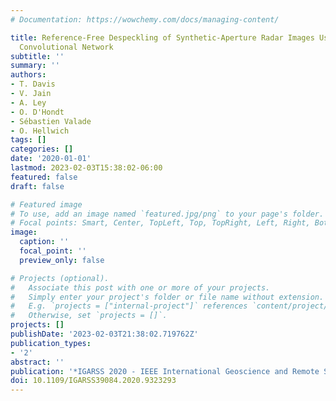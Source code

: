 ```yaml
---
# Documentation: https://wowchemy.com/docs/managing-content/

title: Reference-Free Despeckling of Synthetic-Aperture Radar Images Using a Deep
  Convolutional Network
subtitle: ''
summary: ''
authors:
- T. Davis
- V. Jain
- A. Ley
- O. D'Hondt
- Sébastien Valade
- O. Hellwich
tags: []
categories: []
date: '2020-01-01'
lastmod: 2023-02-03T15:38:02-06:00
featured: false
draft: false

# Featured image
# To use, add an image named `featured.jpg/png` to your page's folder.
# Focal points: Smart, Center, TopLeft, Top, TopRight, Left, Right, BottomLeft, Bottom, BottomRight.
image:
  caption: ''
  focal_point: ''
  preview_only: false

# Projects (optional).
#   Associate this post with one or more of your projects.
#   Simply enter your project's folder or file name without extension.
#   E.g. `projects = ["internal-project"]` references `content/project/deep-learning/index.md`.
#   Otherwise, set `projects = []`.
projects: []
publishDate: '2023-02-03T21:38:02.719762Z'
publication_types:
- '2'
abstract: ''
publication: '*IGARSS 2020 - IEEE International Geoscience and Remote Sensing Symposium*'
doi: 10.1109/IGARSS39084.2020.9323293
---
```

